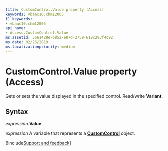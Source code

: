 ```yaml
---
title: CustomControl.Value property (Access)
keywords: vbaac10.chm12005
f1_keywords:
- vbaac10.chm12005
api_name:
- Access.CustomControl.Value
ms.assetid: 3661428e-b852-e87d-2758-618c293f4c92
ms.date: 02/26/2019
ms.localizationpriority: medium
---
```



# CustomControl.Value property (Access)

Gets or sets the value displayed in the specified control. Read/write **Variant**.


## Syntax

_expression_.**Value**

_expression_ A variable that represents a **[CustomControl](Access.CustomControl.md)** object.



[!include[Support and feedback](~/includes/feedback-boilerplate.md)]